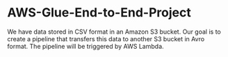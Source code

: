 # AWS-Glue-End-to-End-Project
We have data stored in CSV format in an Amazon S3 bucket. Our goal is to create a pipeline that transfers this data to another S3 bucket in Avro format. The pipeline will be triggered by AWS Lambda.
